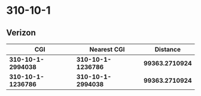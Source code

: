 # 310-10-1
## Verizon


| CGI | Nearest CGI | Distance |
|-----|-------------|----------|
| **310-10-1-2994038** | **310-10-1-1236786** | **99363.2710924** |
| **310-10-1-1236786** | **310-10-1-2994038** | **99363.2710924** |

